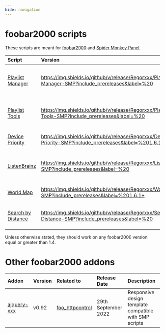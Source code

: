 ```yaml
---
hide: navigation
---
```


# foobar2000 scripts

These scripts are meant for [foobar2000](https://www.foobar2000.org/) and
 [Spider Monkey Panel](https://theqwertiest.github.io/foo_spider_monkey_panel/).

|Script|Version|SMP|Release Date|Description|
|:---|:---|:---|:---|:---|
|[Playlist Manager](scripts/playlist-manager-smp)|https://img.shields.io/github/v/release/Regorxxx/Playlist-Manager-SMP?include_prereleases&label=%20|1.6.1+|https://img.shields.io/github/release-date/Regorxxx/Playlist-Manager-SMP?label=%20|Manage playlists, AutoPlaylists and Kodi playlists|
|[Playlist Tools](scripts/playlist-tools-smp)|https://img.shields.io/github/v/release/Regorxxx/Playlist-Tools-SMP?include_prereleases&label=%20|1.6.1+|https://img.shields.io/github/release-date/Regorxxx/Playlist-Tools-SMP?label=%20|Spotify-like playlist creation, harmonic mixing, ...|
|[Device Priority](scripts/device-priority-smp)|https://img.shields.io/github/v/release/Regorxxx/Device-Priority-SMP?include_prereleases&label=%201.6.1+|https://img.shields.io/github/release-date/Regorxxx/Device-Priority-SMP?label=%20|Auto-switch output devices by order of priority|
|[ListenBrainz](scripts/listenbrainz-smp)|https://img.shields.io/github/v/release/Regorxxx/Listenbrainz-SMP?include_prereleases&label=%20|1.6.1+|https://img.shields.io/github/release-date/Regorxxx/Listenbrainz-SMP?label=%20|ListenBrainz integration and top tracks retrieval|
|[World Map](scripts/world-map-smp)|https://img.shields.io/github/v/release/Regorxxx/World-Map-SMP?include_prereleases&label=%201.6.1+|https://img.shields.io/github/release-date/Regorxxx/World-Map-SMP?label=%20|Show artist's country on map. Biography integration|
|[Search by Distance](scripts/search-by-distance-smp)|https://img.shields.io/github/v/release/Regorxxx/Search-By-Distance-SMP?include_prereleases&label=%20|1.6.1+|https://img.shields.io/github/release-date/Regorxxx/Search-By-Distance-SMP?label=%20|Find similar tracks by genre/style similarity|

Unless otherwise stated, they should work on any foobar2000 version equal or greater than 1.4.

# Other foobar2000 addons

|Addon|Version|Related to|Release Date|Description|
|:---|:---|:---|:---|:---|
|[ajquery-xxx](others/ajquery-xxx)|v0.92|[foo_httpcontrol](https://bitbucket.org/oblikoamorale/foo_httpcontrol/wiki/Home)|29th September 2022|Responsive design template compatible with SMP scripts|